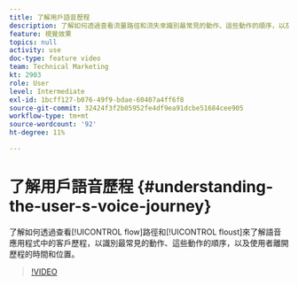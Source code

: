 ```yaml
---
title: 了解用戶語音歷程
description: 了解如何透過查看流量路徑和流失來識別最常見的動作、這些動作的順序，以及使用者在歷程中的流失時間和位置，以了解語音應用程式的客戶歷程。
feature: 視覺效果
topics: null
activity: use
doc-type: feature video
team: Technical Marketing
kt: 2903
role: User
level: Intermediate
exl-id: 1bcff127-b076-49f9-bdae-60407a4ff6f8
source-git-commit: 32424f3f2b05952fe4df9ea91dcbe51684cee905
workflow-type: tm+mt
source-wordcount: '92'
ht-degree: 11%

---
```


# 了解用戶語音歷程 {#understanding-the-user-s-voice-journey}

了解如何透過查看[!UICONTROL flow]路徑和[!UICONTROL floust]來了解語音應用程式中的客戶歷程，以識別最常見的動作、這些動作的順序，以及使用者離開歷程的時間和位置。

>[!VIDEO](https://video.tv.adobe.com/v/27226/?quality=12)
